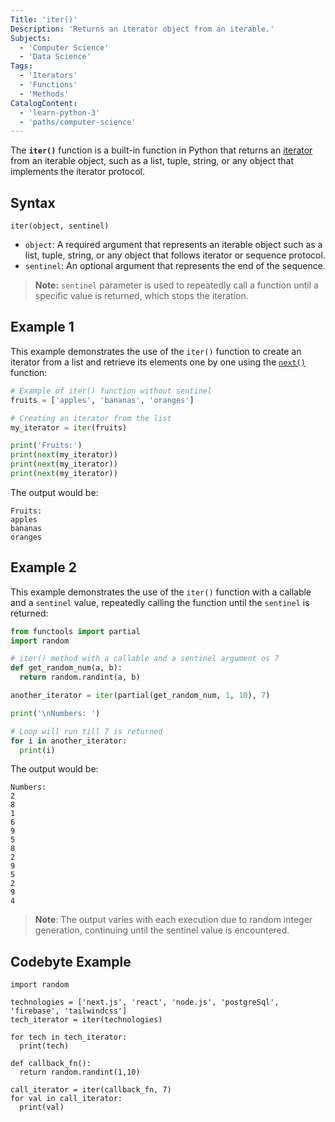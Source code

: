 ```yaml
---
Title: 'iter()'
Description: 'Returns an iterator object from an iterable.'
Subjects:
  - 'Computer Science'
  - 'Data Science'
Tags:
  - 'Iterators'
  - 'Functions'
  - 'Methods'
CatalogContent:
  - 'learn-python-3'
  - 'paths/computer-science'
---
```


The **`iter()`** function is a built-in function in Python that returns an [iterator](https://www.codecademy.com/resources/docs/python/iterators) from an iterable object, such as a list, tuple, string, or any object that implements the iterator protocol.

## Syntax

```pseudo
iter(object, sentinel)
```

- `object`: A required argument that represents an iterable object such as a list, tuple, string, or any object that follows iterator or sequence protocol.
- `sentinel`: An optional argument that represents the end of the sequence.

> **Note:** `sentinel` parameter is used to repeatedly call a function until a specific value is returned, which stops the iteration.

## Example 1

This example demonstrates the use of the `iter()` function to create an iterator from a list and retrieve its elements one by one using the [`next()`](https://www.codecademy.com/resources/docs/python/built-in-functions/next) function:

```py
# Example of iter() function without sentinel
fruits = ['apples', 'bananas', 'oranges']

# Creating an iterator from the list
my_iterator = iter(fruits)

print('Fruits:')
print(next(my_iterator))
print(next(my_iterator))
print(next(my_iterator))
```

The output would be:

```shell
Fruits:
apples
bananas
oranges
```

## Example 2

This example demonstrates the use of the `iter()` function with a callable and a `sentinel` value, repeatedly calling the function until the `sentinel` is returned:

```py
from functools import partial
import random

# iter() method with a callable and a sentinel argument os 7
def get_random_num(a, b):
  return random.randint(a, b)

another_iterator = iter(partial(get_random_num, 1, 10), 7)

print('\nNumbers: ')

# Loop will run till 7 is returned
for i in another_iterator:
  print(i)
```

The output would be:

```shell
Numbers:
2
8
1
6
9
5
8
2
9
5
2
9
4
```

> **Note**: The output varies with each execution due to random integer generation, continuing until the sentinel value is encountered.

## Codebyte Example

```codebyte/python
import random

technologies = ['next.js', 'react', 'node.js', 'postgreSql', 'firebase', 'tailwindcss']
tech_iterator = iter(technologies)

for tech in tech_iterator:
  print(tech)

def callback_fn():
  return random.randint(1,10)

call_iterator = iter(callback_fn, 7)
for val in call_iterator:
  print(val)
```
